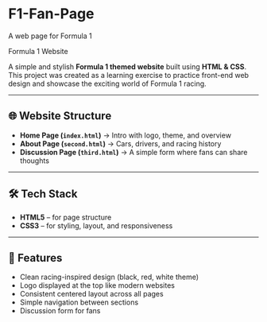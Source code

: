 # F1-Fan-Page
A web page for Formula 1

 Formula 1 Website

A simple and stylish **Formula 1 themed website** built using **HTML & CSS**.  
This project was created as a learning exercise to practice front-end web design and showcase the exciting world of Formula 1 racing.

---

## 🌐 Website Structure
- **Home Page (`index.html`)** → Intro with logo, theme, and overview  
- **About Page (`second.html`)** → Cars, drivers, and racing history  
- **Discussion Page (`third.html`)** → A simple form where fans can share thoughts  

---

## 🛠️ Tech Stack
- **HTML5** – for page structure  
- **CSS3** – for styling, layout, and responsiveness  

---

## 🎨 Features
- Clean racing-inspired design (black, red, white theme)  
- Logo displayed at the top like modern websites  
- Consistent centered layout across all pages  
- Simple navigation between sections  
- Discussion form for fans  

